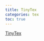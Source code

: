 ```yaml
---
title: TinyTex
categories: tex
toc: true
---
```

[TinyTex](https://www.evernote.com/l/AgybFej31qFMcKXiyHq9bdhYCgCB8kKDKuE)
